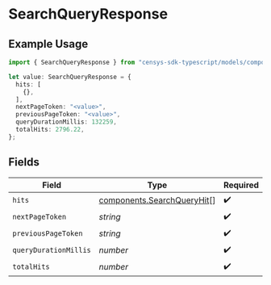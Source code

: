 # SearchQueryResponse

## Example Usage

```typescript
import { SearchQueryResponse } from "censys-sdk-typescript/models/components";

let value: SearchQueryResponse = {
  hits: [
    {},
  ],
  nextPageToken: "<value>",
  previousPageToken: "<value>",
  queryDurationMillis: 132259,
  totalHits: 2796.22,
};
```

## Fields

| Field                                                                    | Type                                                                     | Required                                                                 | Description                                                              |
| ------------------------------------------------------------------------ | ------------------------------------------------------------------------ | ------------------------------------------------------------------------ | ------------------------------------------------------------------------ |
| `hits`                                                                   | [components.SearchQueryHit](../../models/components/searchqueryhit.md)[] | :heavy_check_mark:                                                       | N/A                                                                      |
| `nextPageToken`                                                          | *string*                                                                 | :heavy_check_mark:                                                       | N/A                                                                      |
| `previousPageToken`                                                      | *string*                                                                 | :heavy_check_mark:                                                       | N/A                                                                      |
| `queryDurationMillis`                                                    | *number*                                                                 | :heavy_check_mark:                                                       | N/A                                                                      |
| `totalHits`                                                              | *number*                                                                 | :heavy_check_mark:                                                       | N/A                                                                      |